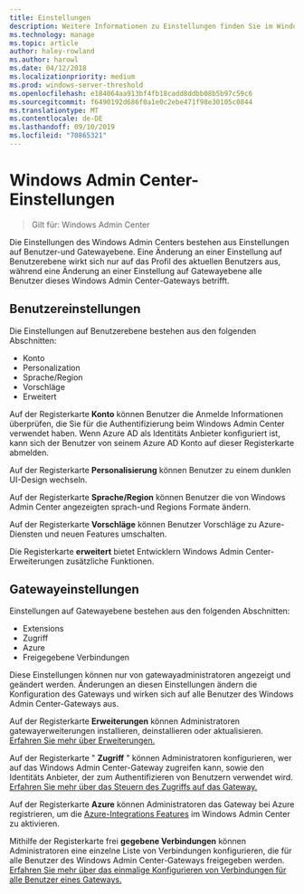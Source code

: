 ```yaml
---
title: Einstellungen
description: Weitere Informationen zu Einstellungen finden Sie im Windows Admin Center (Project Honolulu). Benutzereinstellungen ermöglichen es Benutzern, Ihre Sprache/Region und andere Einstellungen zu ändern. Mit den Gatewayeinstellungen können Administratoren das Gateway konfigurieren.
ms.technology: manage
ms.topic: article
author: haley-rowland
ms.author: harowl
ms.date: 04/12/2018
ms.localizationpriority: medium
ms.prod: windows-server-threshold
ms.openlocfilehash: e184064aa913bf4fb18cadd8ddbb08b5b97c59c6
ms.sourcegitcommit: f6490192d686f0a1e0c2ebe471f98e30105c0844
ms.translationtype: MT
ms.contentlocale: de-DE
ms.lasthandoff: 09/10/2019
ms.locfileid: "70865321"
---
```

# <a name="windows-admin-center-settings"></a>Windows Admin Center-Einstellungen

> Gilt für: Windows Admin Center

Die Einstellungen des Windows Admin Centers bestehen aus Einstellungen auf Benutzer-und Gatewayebene. Eine Änderung an einer Einstellung auf Benutzerebene wirkt sich nur auf das Profil des aktuellen Benutzers aus, während eine Änderung an einer Einstellung auf Gatewayebene alle Benutzer dieses Windows Admin Center-Gateways betrifft.

## <a name="user-settings"></a>Benutzereinstellungen

Die Einstellungen auf Benutzerebene bestehen aus den folgenden Abschnitten:

- Konto
- Personalization
- Sprache/Region
- Vorschläge
- Erweitert

Auf der Registerkarte **Konto** können Benutzer die Anmelde Informationen überprüfen, die Sie für die Authentifizierung beim Windows Admin Center verwendet haben. Wenn Azure AD als Identitäts Anbieter konfiguriert ist, kann sich der Benutzer von seinem Azure AD Konto auf dieser Registerkarte abmelden.

Auf der Registerkarte **Personalisierung** können Benutzer zu einem dunklen UI-Design wechseln.

Auf der Registerkarte **Sprache/Region** können Benutzer die von Windows Admin Center angezeigten sprach-und Regions Formate ändern.

Auf der Registerkarte **Vorschläge** können Benutzer Vorschläge zu Azure-Diensten und neuen Features umschalten.

Die Registerkarte **erweitert** bietet Entwicklern Windows Admin Center-Erweiterungen zusätzliche Funktionen.

## <a name="gateway-settings"></a>Gatewayeinstellungen

Einstellungen auf Gatewayebene bestehen aus den folgenden Abschnitten:

- Extensions
- Zugriff
- Azure
- Freigegebene Verbindungen

Diese Einstellungen können nur von gatewayadministratoren angezeigt und geändert werden. Änderungen an diesen Einstellungen ändern die Konfiguration des Gateways und wirken sich auf alle Benutzer des Windows Admin Center-Gateways aus.

Auf der Registerkarte **Erweiterungen** können Administratoren gatewayerweiterungen installieren, deinstallieren oder aktualisieren. [Erfahren Sie mehr über Erweiterungen.](using-extensions.md)

Auf der Registerkarte " **Zugriff** " können Administratoren konfigurieren, wer auf das Windows Admin Center-Gateway zugreifen kann, sowie den Identitäts Anbieter, der zum Authentifizieren von Benutzern verwendet wird. [Erfahren Sie mehr über das Steuern des Zugriffs auf das Gateway.](user-access-control.md)

Auf der Registerkarte **Azure** können Administratoren das Gateway bei Azure registrieren, um die [Azure-Integrations Features](azure-integration.md) im Windows Admin Center zu aktivieren.

Mithilfe der Registerkarte frei **gegebene Verbindungen** können Administratoren eine einzelne Liste von Verbindungen konfigurieren, die für alle Benutzer des Windows Admin Center-Gateways freigegeben werden. [Erfahren Sie mehr über das einmalige Konfigurieren von Verbindungen für alle Benutzer eines Gateways.](shared-connections.md)